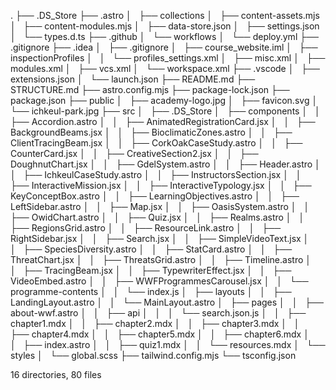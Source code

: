 .
├── .DS_Store
├── .astro
│   ├── collections
│   ├── content-assets.mjs
│   ├── content-modules.mjs
│   ├── data-store.json
│   ├── settings.json
│   └── types.d.ts
├── .github
│   └── workflows
│       └── deploy.yml
├── .gitignore
├── .idea
│   ├── .gitignore
│   ├── course_website.iml
│   ├── inspectionProfiles
│   │   └── profiles_settings.xml
│   ├── misc.xml
│   ├── modules.xml
│   ├── vcs.xml
│   └── workspace.xml
├── .vscode
│   ├── extensions.json
│   └── launch.json
├── README.md
├── STRUCTURE.md
├── astro.config.mjs
├── package-lock.json
├── package.json
├── public
│   ├── academy-logo.jpg
│   ├── favicon.svg
│   └── ichkeul-park.jpg
├── src
│   ├── .DS_Store
│   ├── components
│   │   ├── Accordion.astro
│   │   ├── AnimatedRegistrationCard.jsx
│   │   ├── BackgroundBeams.jsx
│   │   ├── BioclimaticZones.astro
│   │   ├── ClientTracingBeam.jsx
│   │   ├── CorkOakCaseStudy.astro
│   │   ├── CounterCard.jsx
│   │   ├── CreativeSection2.jsx
│   │   ├── DoughnutChart.jsx
│   │   ├── GdelSystem.astro
│   │   ├── Header.astro
│   │   ├── IchkeulCaseStudy.astro
│   │   ├── InstructorsSection.jsx
│   │   ├── InteractiveMission.jsx
│   │   ├── InteractiveTypology.jsx
│   │   ├── KeyConceptBox.astro
│   │   ├── LearningObjectives.astro
│   │   ├── LeftSidebar.astro
│   │   ├── Map.jsx
│   │   ├── OasisSystem.astro
│   │   ├── OwidChart.astro
│   │   ├── Quiz.jsx
│   │   ├── Realms.astro
│   │   ├── RegionsGrid.astro
│   │   ├── ResourceLink.astro
│   │   ├── RightSidebar.jsx
│   │   ├── Search.jsx
│   │   ├── SimpleVideoText.jsx
│   │   ├── SpeciesDiversity.astro
│   │   ├── StatCard.astro
│   │   ├── ThreatChart.jsx
│   │   ├── ThreatsGrid.astro
│   │   ├── Timeline.astro
│   │   ├── TracingBeam.jsx
│   │   ├── TypewriterEffect.jsx
│   │   ├── VideoEmbed.astro
│   │   ├── WWFProgrammesCarousel.jsx
│   │   └── programme-contents
│   │       └── index.js
│   ├── layouts
│   │   ├── LandingLayout.astro
│   │   └── MainLayout.astro
│   ├── pages
│   │   ├── about-wwf.astro
│   │   ├── api
│   │   │   └── search.json.js
│   │   ├── chapter1.mdx
│   │   ├── chapter2.mdx
│   │   ├── chapter3.mdx
│   │   ├── chapter4.mdx
│   │   ├── chapter5.mdx
│   │   ├── chapter6.mdx
│   │   ├── index.astro
│   │   ├── quiz1.mdx
│   │   └── resources.mdx
│   └── styles
│       └── global.scss
├── tailwind.config.mjs
└── tsconfig.json

16 directories, 80 files

